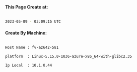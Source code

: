 
   
#### This Page Create at:

```bash

2023-05-09 - 03:09:15 UTC

```

#### Create By Machine:

```bash

Host Name : fv-az642-581

platform  : Linux-5.15.0-1036-azure-x86_64-with-glibc2.35

Ip Local  : 10.1.0.44

```

